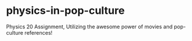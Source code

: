 # physics-in-pop-culture
Physics 20 Assignment, Utilizing the awesome power of movies and pop-culture references!
